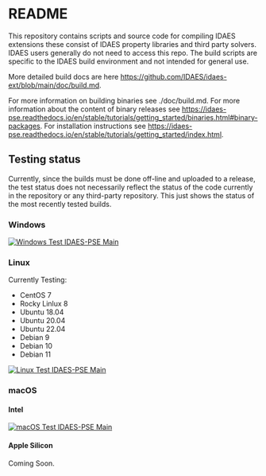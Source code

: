 # README

This repository contains scripts and source code for compiling IDAES extensions
these consist of IDAES property libraries and third party solvers. IDAES users
generally do not need to access this repo.  The build scripts are specific
to the IDAES build environment and not intended for general use.

More detailed build docs are here https://github.com/IDAES/idaes-ext/blob/main/doc/build.md.

For more information on building binaries see ./doc/build.md.  For more information
about the content of binary releases see https://idaes-pse.readthedocs.io/en/stable/tutorials/getting_started/binaries.html#binary-packages.
For installation instructions see https://idaes-pse.readthedocs.io/en/stable/tutorials/getting_started/index.html.

## Testing status

Currently, since the builds must be done off-line and uploaded to a release, the
test status does not necessarily reflect the status of the code currently in the
repository or any third-party repository.  This just shows the status of the most
recently tested builds.

### Windows

[![Windows Test IDAES-PSE Main](https://github.com/IDAES/idaes-ext/actions/workflows/test_windows_main.yml/badge.svg)](https://github.com/IDAES/idaes-ext/actions/workflows/test_windows_main.yml)

### Linux

Currently Testing:
* CentOS 7
* Rocky Linlux 8
* Ubuntu 18.04
* Ubuntu 20.04
* Ubuntu 22.04
* Debian 9
* Debian 10
* Debian 11

[![Linux Test IDAES-PSE Main](https://github.com/IDAES/idaes-ext/actions/workflows/test_linux.yml/badge.svg)](https://github.com/IDAES/idaes-ext/actions/workflows/test_linux.yml)

### macOS

#### Intel

[![macOS Test IDAES-PSE Main](https://github.com/IDAES/idaes-ext/actions/workflows/test_macos_main.yml/badge.svg)](https://github.com/IDAES/idaes-ext/actions/workflows/test_macos_main.yml)

#### Apple Silicon

Coming Soon.
